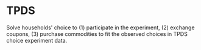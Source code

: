 # TPDS
Solve households' choice to (1) participate in the experiment, (2) exchange coupons, (3) purchase commodities to fit the observed choices in TPDS choice experiment data.
